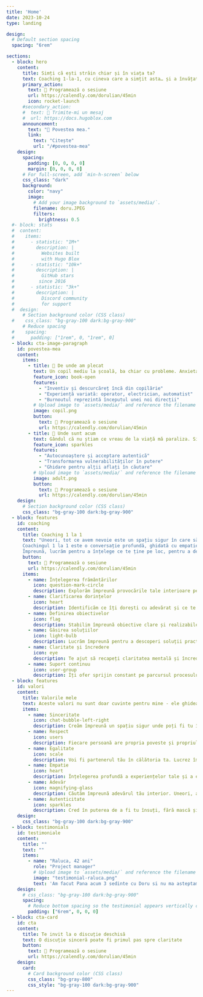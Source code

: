 ```yaml
---
title: 'Home'
date: 2023-10-24
type: landing

design:
  # Default section spacing
  spacing: "6rem"

sections:
  - block: hero
    content:
      title: Simți că ești străin chiar și în viața ta?
      text: Coaching 1-la-1, cu cineva care a simțit asta… și a învățat să se regăsească.
      primary_action:
        text: 📅 Programează o sesiune
        url: https://calendly.com/dorulian/45min
        icon: rocket-launch
      #secondary_action:
      #  text: 📨 Trimite-mi un mesaj
      #  url: https://docs.hugoblox.com
      announcement:
        text: "📖 Povestea mea."
        link:
          text: "Citește"
          url: "/#povestea-mea"
    design:
      spacing:
        padding: [0, 0, 0, 0]
        margin: [0, 0, 0, 0]
      # For full-screen, add `min-h-screen` below
      css_class: "dark"
      background:
        color: "navy"
        image:
          # Add your image background to `assets/media/`.
          filename: doru.JPEG
          filters:
            brightness: 0.5
  #- block: stats
  #  content:
  #    items:
  #      - statistic: "1M+"
  #        description: |
  #          Websites built  
  #          with Hugo Blox
  #      - statistic: "10k+"
  #        description: |
  #          GitHub stars  
  #         since 2016
  #      - statistic: "3k+"
  #        description: |
  #          Discord community  
  #          for support
  #  design:
      # Section background color (CSS class)
  #    css_class: "bg-gray-100 dark:bg-gray-900"
      # Reduce spacing
  #    spacing:
  #      padding: ["1rem", 0, "1rem", 0]
  - block: cta-image-paragraph
    id: povestea-mea
    content:
      items:
        - title: 📖 De unde am plecat
          text: Un copil mediu la școală, ba chiar cu probleme. Anxietatea față de școală și profesori, combinată cu gândul că nu sunt suficient de capabil, mi-au creat mari probleme. Cu toate astea, eram un puști inventiv și descurcăreț. Am făcut bani din muncă pe câmp până la făcut decodoare TV pe  când HBO era bruiat. Am fost operator într-o sală de internet, apoi electrician pe șantier. Am făcut armata, dar m-am întors mai fragil decât am plecat. A urmat o perioadă de muncă ca electrician chiar și în SUA. Munca de jos m-a împins să urmez o facultate și apoi un master în automatizări. Am lucrat în fotografie și film și chiar am câștigat locul I la un festival de arte vizuale. În final, mi-am îndeplinit visul de a lucra ca automatist. Totuși, nu mi-am dat niciodată meritul. Mă simțeam insuficient. Burnoutul a fost inevitabil, dar a fost și începutul unei transformări.
          feature_icon: book-open
          features:
            - "Inventiv și descurcăreț încă din copilărie"
            - "Experiență variată: operator, electrician, automatist"
            - "Burnoutul reprezintă începutul unei noi direcții"
          # Upload image to `assets/media/` and reference the filename here
          image: copil.png
          button:
            text: 📅 Programează o sesiune
            url: https://calendly.com/dorulian/45min
        - title: 🌱 Unde sunt acum
          text: Gândul că nu știam ce vreau de la viață mă paraliza. Simțeam că timpul trece și eu nu aparțin nicăieri. Eram tot timpul trist, mimam că e ok, dar nu era. Am ajuns să amân somnul doar ca să evit o nouă zi. Nu găseam sens în nimic. Dar apoi… am început să caut. Să mă ascult. Să înțeleg. Astăzi, nu sunt perfect și nici nu vreau să fiu. Însă știu cine sunt, ce vreau, ce merit. Am învățat să-mi accept vulnerabilitățile și să le transform în puncte de sprijin. Am înțeles că nu sunt singurul și, mai ales, că nici tu nu ești.
          feature_icon: sparkles
          features:
            - "Autocunoaștere și acceptare autentică"
            - "Transformarea vulnerabilităților în putere"
            - "Ghidare pentru alții aflați în căutare"
          # Upload image to `assets/media/` and reference the filename here
          image: adult.png
          button:
            text: 📅 Programează o sesiune
            url: https://calendly.com/dorulian/45min
    design:
      # Section background color (CSS class)
      css_class: "bg-gray-100 dark:bg-gray-900"
  - block: features
    id: coaching
    content:
      title: Coaching 1 la 1
      text: "Uneori, tot ce avem nevoie este un spațiu sigur în care să fim ascultați cu adevărat.  
      Coachingul 1 la 1 este o conversație profundă, ghidată cu empatie și claritate, în care tu ești în centrul atenției.  
      Împreună, lucrăm pentru a înțelege ce te ține pe loc, pentru a descoperi ce îți dorești cu adevărat și pentru a crea pași concreți spre o versiune mai autentică și împlinită a ta."
      button:
        text: 📅 Programează o sesiune
        url: https://calendly.com/dorulian/45min
      items:
        - name: Înțelegerea frământărilor
          icon: question-mark-circle
          description: Explorăm împreună provocările tale interioare pentru a înțelege ce te apasă cu adevărat.
        - name: Clarificarea dorințelor
          icon: heart
          description: Identificăm ce îți dorești cu adevărat și ce te face cu adevărat fericit.
        - name: Definirea obiectivelor
          icon: flag
          description: Stabilim împreună obiective clare și realizabile, adaptate nevoilor tale.
        - name: Găsirea soluțiilor
          icon: light-bulb
          description: Lucrăm împreună pentru a descoperi soluții practice și eficiente la problemele tale.
        - name: Claritate și încredere
          icon: eye
          description: Te ajut să recapeți claritatea mentală și încrederea în propriile forțe.
        - name: Suport continuu
          icon: user-group
          description: Îți ofer sprijin constant pe parcursul procesului de transformare personală.
  - block: features
    id: valori
    content:
      title: Valorile mele
      text: Aceste valori nu sunt doar cuvinte pentru mine - ele ghidează fiecare interacțiune și fiecare sesiune de coaching. Ele reprezintă fundația pe care construim împreună relația de încredere necesară pentru o transformare autentică.
      items:
        - name: Sinceritate
          icon: chat-bubble-left-right
          description: Creăm împreună un spațiu sigur unde poți fi tu însuți, fără mască și fără judecăți. Fiecare cuvânt contează și fiecare emoție este validă. 
        - name: Respect
          icon: users
          description: Fiecare persoană are propria poveste și propriul ritm. Respect timpul tău, experiențele tale și drumul tău unic, fără a încerca să-l accelerez  sau să-l schimb.
        - name: Egalitate
          icon: scale
          description: Voi fi partenerul tău în călătoria ta. Lucrez împreună cu tine pentru a descoperi problema dar și soluția cea mai bună pentru tine.
        - name: Empatie
          icon: heart
          description: Înțelegerea profundă a experiențelor tale și a emoțiilor tale este esențială. Sunt aici să te ascult și să te susțin, fără să judec.
        - name: Adevăr
          icon: magnifying-glass
          description: Căutăm împreună adevărul tău interior. Uneori, acest proces poate fi incomod, dar este necesar pentru creștere și transformarea ta autentică.
        - name: Autenticitate
          icon: sparkles
          description: Cred în puterea de a fi tu însuți, fără mască și fără compromisuri. În coaching, autenticitatea este cheia pentru o transformare durabilă și împlinitoare.
    design:
      css_class: "bg-gray-100 dark:bg-gray-900"
  - block: testimonials
    id: testimoniale
    content:
      title: ""
      text: ""
      items:
        - name: "Raluca, 42 ani"
          role: "Project manager"
          # Upload image to `assets/media/` and reference the filename here
          image: "testimonial-raluca.png"
          text: 'Am facut Pana acum 3 sedinte cu Doru si nu ma asteptam ca atatea lucruri sa fie deblocate si sa progreseze intr-un timp atat de scurt. In primele doua sedinte, datorita intrebarilor si ghidajului lui Doru am reusit sa identific frici, cauza profunda a lor, cum se transformau ele in blocaje si ce instrumente as putea sa folosesc care sa ma ajute sa le depasesc. Este si un efort individual pe care trebuie sa-l depuneti sa va faceti temele dintre sedinte pentru a putea sa va atingeti scopul.A treia sedinta a fost ca un check in de progres si stare, care si asta a ajutat fenomenal pentru ca ma simteam blocata si anxioasa ca aveam multe de facut, acum ca aveam conturat clar planul. Asa ca Doru m-a ghidat sa scriu si desi am fost sceptica ca va functiona,  am pus gandurile pe hartie si brusc am realizat ca nu ma mai coplesesc  si devin manageriabile. Il recomand cu toata deschiderea, eu fiind inainte omul care nu credeam ca cineva din exterior ma poate ajuta atat de mult sa imi pun ordine in idei, sa depasesc blocaje si sa capat o viziune clara pentru ce vreau sa fac. La mine subiectul a fost unul greu: sa renunt la o viata stabila pentru una cu o mie de incertitudini, in care sa ma plimb prin lume cu un proiect de cercetare culinara. Vreti sa faceti schimbari majore in viata voastra - apelati la Dorul!'
    design:
      # css_class: "bg-gray-100 dark:bg-gray-900"
      spacing:
        # Reduce bottom spacing so the testimonial appears vertically centered between sections
        padding: ["6rem", 0, 0, 0]
  - block: cta-card
    id: cta
    content:
      title: Te invit la o discuție deschisă
      text: O discuție sinceră poate fi primul pas spre claritate
      button:
        text: 📅 Programează o sesiune
        url: https://calendly.com/dorulian/45min
    design:
      card:
        # Card background color (CSS class)
        css_class: "bg-gray-800"
        css_style: "bg-gray-100 dark:bg-gray-900"
---
```

